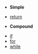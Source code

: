 - **Simple**
* [return](/statements/return.md)
- **Compound**
* [if](/statements/if.md)
* [for](/statements/for.md)
* [while](/statements/while.md)